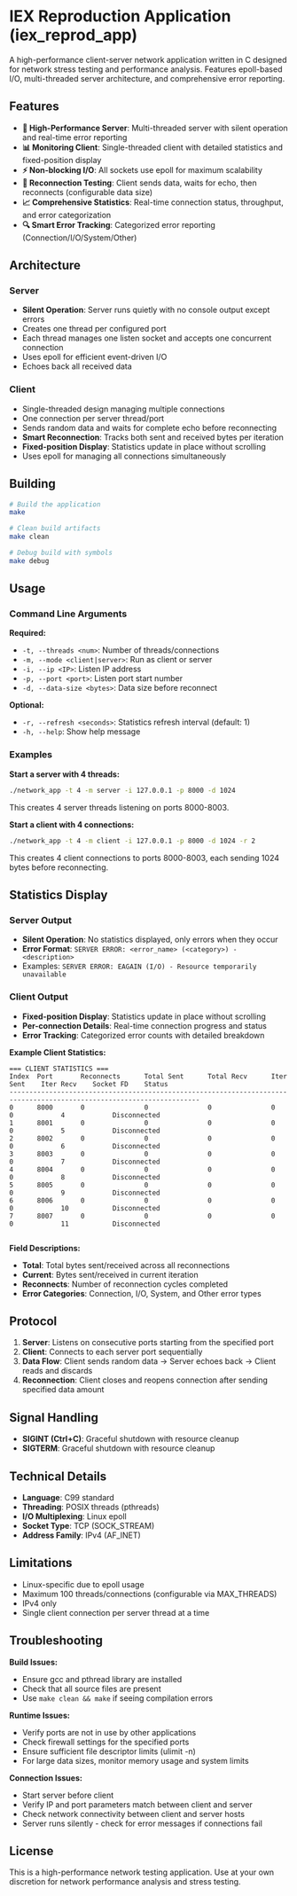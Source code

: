 # IEX Reproduction Application (iex_reprod_app)

A high-performance client-server network application written in C designed for network stress testing and performance analysis. Features epoll-based I/O, multi-threaded server architecture, and comprehensive error reporting.

## Features

- **🚀 High-Performance Server**: Multi-threaded server with silent operation and real-time error reporting
- **📊 Monitoring Client**: Single-threaded client with detailed statistics and fixed-position display
- **⚡ Non-blocking I/O**: All sockets use epoll for maximum scalability
- **🔄 Reconnection Testing**: Client sends data, waits for echo, then reconnects (configurable data size)
- **📈 Comprehensive Statistics**: Real-time connection status, throughput, and error categorization
- **🔍 Smart Error Tracking**: Categorized error reporting (Connection/I/O/System/Other)

## Architecture

### Server
- **Silent Operation**: Server runs quietly with no console output except errors
- Creates one thread per configured port
- Each thread manages one listen socket and accepts one concurrent connection
- Uses epoll for efficient event-driven I/O
- Echoes back all received data

### Client
- Single-threaded design managing multiple connections
- One connection per server thread/port
- Sends random data and waits for complete echo before reconnecting
- **Smart Reconnection**: Tracks both sent and received bytes per iteration
- **Fixed-position Display**: Statistics update in place without scrolling
- Uses epoll for managing all connections simultaneously

## Building

```bash
# Build the application
make

# Clean build artifacts
make clean

# Debug build with symbols
make debug


```

## Usage

### Command Line Arguments

**Required:**
- `-t, --threads <num>`: Number of threads/connections
- `-m, --mode <client|server>`: Run as client or server
- `-i, --ip <IP>`: Listen IP address
- `-p, --port <port>`: Listen port start number
- `-d, --data-size <bytes>`: Data size before reconnect

**Optional:**
- `-r, --refresh <seconds>`: Statistics refresh interval (default: 1)
- `-h, --help`: Show help message

### Examples

**Start a server with 4 threads:**
```bash
./network_app -t 4 -m server -i 127.0.0.1 -p 8000 -d 1024
```
This creates 4 server threads listening on ports 8000-8003.

**Start a client with 4 connections:**
```bash
./network_app -t 4 -m client -i 127.0.0.1 -p 8000 -d 1024 -r 2
```
This creates 4 client connections to ports 8000-8003, each sending 1024 bytes before reconnecting.

## Statistics Display

### Server Output
- **Silent Operation**: No statistics displayed, only errors when they occur
- **Error Format**: `SERVER ERROR: <error_name> (<category>) - <description>`
- Examples: `SERVER ERROR: EAGAIN (I/O) - Resource temporarily unavailable`

### Client Output
- **Fixed-position Display**: Statistics update in place without scrolling
- **Per-connection Details**: Real-time connection progress and status
- **Error Tracking**: Categorized error counts with detailed breakdown

**Example Client Statistics:**
```
=== CLIENT STATISTICS ===
Index  Port       Reconnects      Total Sent      Total Recv      Iter Sent    Iter Recv    Socket FD    Status         
----------------------------------------------------------------------------------------------------------------------
0      8000       0               0               0               0            0            4            Disconnected   
1      8001       0               0               0               0            0            5            Disconnected   
2      8002       0               0               0               0            0            6            Disconnected   
3      8003       0               0               0               0            0            7            Disconnected   
4      8004       0               0               0               0            0            8            Disconnected   
5      8005       0               0               0               0            0            9            Disconnected   
6      8006       0               0               0               0            0            10           Disconnected   
7      8007       0               0               0               0            0            11           Disconnected   


```

**Field Descriptions:**
- **Total**: Total bytes sent/received across all reconnections
- **Current**: Bytes sent/received in current iteration
- **Reconnects**: Number of reconnection cycles completed
- **Error Categories**: Connection, I/O, System, and Other error types

## Protocol

1. **Server**: Listens on consecutive ports starting from the specified port
2. **Client**: Connects to each server port sequentially
3. **Data Flow**: Client sends random data → Server echoes back → Client reads and discards
4. **Reconnection**: Client closes and reopens connection after sending specified data amount

## Signal Handling

- **SIGINT (Ctrl+C)**: Graceful shutdown with resource cleanup
- **SIGTERM**: Graceful shutdown with resource cleanup

## Technical Details

- **Language**: C99 standard
- **Threading**: POSIX threads (pthreads)
- **I/O Multiplexing**: Linux epoll
- **Socket Type**: TCP (SOCK_STREAM)
- **Address Family**: IPv4 (AF_INET)

## Limitations

- Linux-specific due to epoll usage
- Maximum 100 threads/connections (configurable via MAX_THREADS)
- IPv4 only
- Single client connection per server thread at a time

## Troubleshooting

**Build Issues:**
- Ensure gcc and pthread library are installed
- Check that all source files are present
- Use `make clean && make` if seeing compilation errors

**Runtime Issues:**
- Verify ports are not in use by other applications
- Check firewall settings for the specified ports
- Ensure sufficient file descriptor limits (ulimit -n)
- For large data sizes, monitor memory usage and system limits

**Connection Issues:**
- Start server before client
- Verify IP and port parameters match between client and server
- Check network connectivity between client and server hosts
- Server runs silently - check for error messages if connections fail


## License

This is a high-performance network testing application. Use at your own discretion for network performance analysis and stress testing. 
